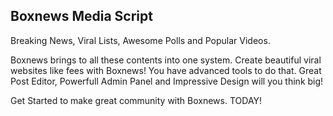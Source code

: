 ## Boxnews Media Script

Breaking News, Viral Lists, Awesome Polls and Popular Videos.

Boxnews brings to all these contents into one system. Create beautiful viral websites like fees with Boxnews!
You have advanced tools to do that. Great Post Editor,
Powerfull Admin Panel and Impressive Design will you think big!

Get Started to make great community with Boxnews. TODAY!
